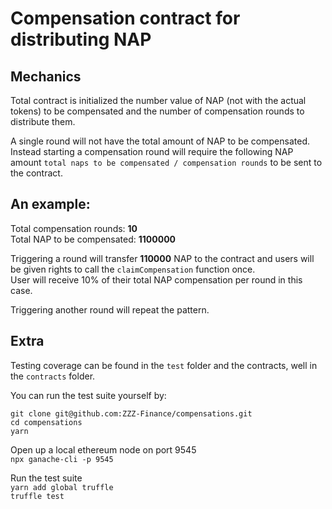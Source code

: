 # Compensation contract for distributing NAP

## Mechanics

Total contract is initialized the number value of NAP (not with the actual tokens) to be compensated and the number of compensation rounds to distribute them.

A single round will not have the total amount of NAP to be compensated.  
Instead starting a compensation round will require the following NAP amount `total naps to be compensated / compensation rounds` to be sent to the contract.

## An example:

Total compensation rounds: <b>10</b>  
Total NAP to be compensated: <b>1100000</b>

Triggering a round will transfer <b>110000</b> NAP to the contract and users will be given rights to call the `claimCompensation` function once.  
User will receive 10% of their total NAP compensation per round in this case.

Triggering another round will repeat the pattern.

## Extra

Testing coverage can be found in the `test` folder and the contracts, well in the `contracts` folder.

You can run the test suite yourself by:

`git clone git@github.com:ZZZ-Finance/compensations.git`  
`cd compensations`  
`yarn`  

Open up a local ethereum node on port 9545  
`npx ganache-cli -p 9545`  

Run the test suite  
`yarn add global truffle`  
`truffle test`  
